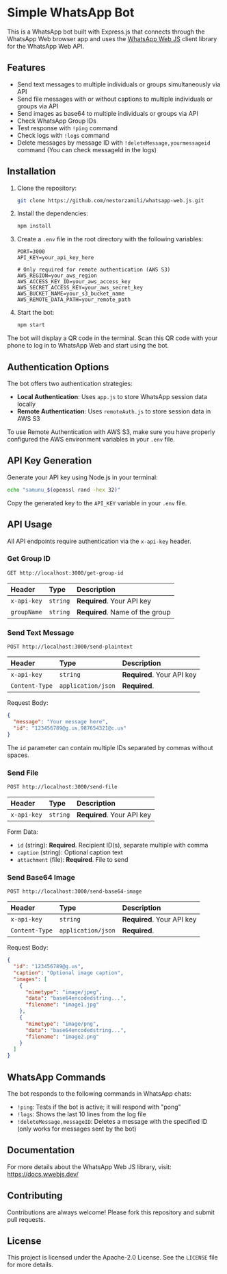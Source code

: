 # Simple WhatsApp Bot

This is a WhatsApp bot built with Express.js that connects through the WhatsApp Web browser app and uses the [WhatsApp Web JS](https://wwebjs.dev/) client library for the WhatsApp Web API.

## Features

- Send text messages to multiple individuals or groups simultaneously via API
- Send file messages with or without captions to multiple individuals or groups via API
- Send images as base64 to multiple individuals or groups via API
- Check WhatsApp Group IDs
- Test response with `!ping` command
- Check logs with `!logs` command
- Delete messages by message ID with `!deleteMessage,yourmessageid` command (You can check messageId in the logs)

## Installation

1. Clone the repository:
   ```bash
   git clone https://github.com/nestorzamili/whatsapp-web.js.git
   ```

2. Install the dependencies:
   ```bash
   npm install
   ```

3. Create a `.env` file in the root directory with the following variables:
   ```
   PORT=3000
   API_KEY=your_api_key_here
   
   # Only required for remote authentication (AWS S3)
   AWS_REGION=your_aws_region
   AWS_ACCESS_KEY_ID=your_aws_access_key
   AWS_SECRET_ACCESS_KEY=your_aws_secret_key
   AWS_BUCKET_NAME=your_s3_bucket_name
   AWS_REMOTE_DATA_PATH=your_remote_path
   ```

4. Start the bot:
   ```bash
   npm start
   ```

The bot will display a QR code in the terminal. Scan this QR code with your phone to log in to WhatsApp Web and start using the bot.

## Authentication Options

The bot offers two authentication strategies:

- **Local Authentication**: Uses `app.js` to store WhatsApp session data locally
- **Remote Authentication**: Uses `remoteAuth.js` to store session data in AWS S3

To use Remote Authentication with AWS S3, make sure you have properly configured the AWS environment variables in your `.env` file.

## API Key Generation

Generate your API key using Node.js in your terminal:

```bash
echo "samunu_$(openssl rand -hex 32)"
```

Copy the generated key to the `API_KEY` variable in your `.env` file.

## API Usage

All API endpoints require authentication via the `x-api-key` header.

### Get Group ID

```
GET http://localhost:3000/get-group-id
```

| Header | Type | Description |
| :--- | :--- | :--- |
| `x-api-key` | `string` | **Required**. Your API key |
| `groupName` | `string` | **Required**. Name of the group |

### Send Text Message

```
POST http://localhost:3000/send-plaintext
```

| Header | Type | Description |
| :--- | :--- | :--- |
| `x-api-key` | `string` | **Required**. Your API key |
| `Content-Type` | `application/json` | **Required**. |

Request Body:
```json
{
  "message": "Your message here",
  "id": "123456789@g.us,987654321@c.us"
}
```

The `id` parameter can contain multiple IDs separated by commas without spaces.

### Send File

```
POST http://localhost:3000/send-file
```

| Header | Type | Description |
| :--- | :--- | :--- |
| `x-api-key` | `string` | **Required**. Your API key |

Form Data:
- `id` (string): **Required**. Recipient ID(s), separate multiple with comma
- `caption` (string): Optional caption text
- `attachment` (file): **Required**. File to send

### Send Base64 Image

```
POST http://localhost:3000/send-base64-image
```

| Header | Type | Description |
| :--- | :--- | :--- |
| `x-api-key` | `string` | **Required**. Your API key |
| `Content-Type` | `application/json` | **Required**. |

Request Body:
```json
{
  "id": "123456789@g.us",
  "caption": "Optional image caption",
  "images": [
    {
      "mimetype": "image/jpeg",
      "data": "base64encodedstring...",
      "filename": "image1.jpg"
    },
    {
      "mimetype": "image/png",
      "data": "base64encodedstring...",
      "filename": "image2.png"
    }
  ]
}
```

## WhatsApp Commands

The bot responds to the following commands in WhatsApp chats:

- `!ping`: Tests if the bot is active; it will respond with "pong"
- `!logs`: Shows the last 10 lines from the log file
- `!deleteMessage,messageID`: Deletes a message with the specified ID (only works for messages sent by the bot)

## Documentation

For more details about the WhatsApp Web JS library, visit:
https://docs.wwebjs.dev/

## Contributing

Contributions are always welcome! Please fork this repository and submit pull requests.

## License

This project is licensed under the Apache-2.0 License. See the `LICENSE` file for more details.

